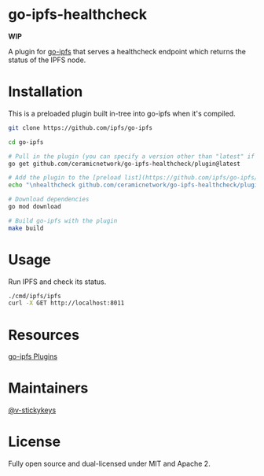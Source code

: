 # go-ipfs-healthcheck

**WIP**

A plugin for [go-ipfs](https://github.com/ipfs/go-ipfs) that serves a healthcheck endpoint which returns the status of the IPFS node.

# Installation

This is a preloaded plugin built in-tree into go-ipfs when it's compiled.

```sh
git clone https://github.com/ipfs/go-ipfs

cd go-ipfs

# Pull in the plugin (you can specify a version other than "latest" if you'd like)
go get github.com/ceramicnetwork/go-ipfs-healthcheck/plugin@latest

# Add the plugin to the [preload list](https://github.com/ipfs/go-ipfs/blob/master/docs/plugins.md#preloaded-plugins)
echo "\nhealthcheck github.com/ceramicnetwork/go-ipfs-healthcheck/plugin 0" >> plugin/loader/preload_list

# Download dependencies
go mod download

# Build go-ipfs with the plugin
make build
```

# Usage

Run IPFS and check its status.
```sh
./cmd/ipfs/ipfs
curl -X GET http://localhost:8011
```

# Resources

[go-ipfs Plugins](https://github.com/ipfs/go-ipfs/blob/master/docs/plugins.md)

# Maintainers

[@v-stickykeys](https://github.com/v-stickykeys)

# License

Fully open source and dual-licensed under MIT and Apache 2.
